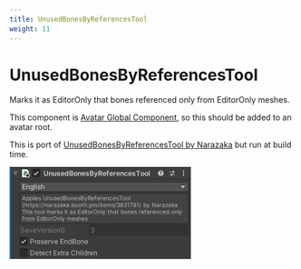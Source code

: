 ```yaml
---
title: UnusedBonesByReferencesTool
weight: 11
---
```


# UnusedBonesByReferencesTool

Marks it as EditorOnly that bones referenced only from EditorOnly meshes.

This component is [Avatar Global Component](../../component-kind/avatar-global-components), so this should be added to an avatar root.

This is port of [UnusedBonesByReferencesTool by Narazaka][UnusedBonesByReferencesTool] but run at build time.

[UnusedBonesByReferencesTool]: https://narazaka.booth.pm/items/3831781

![component.png](component.png)
